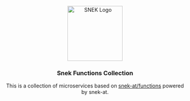 <p align="center">
  <a href="https://snek.at/" target="_blank" rel="noopener noreferrer">
    <img src="https://user-images.githubusercontent.com/26285351/208744045-1ee54b94-5ab6-41dc-a70e-b604fba24e56.gif" alt="SNEK Logo" height="150">
  </a>
</p>

<h3 align="center">Snek Functions Collection</h3>

<p align="center">
  This is a collection of microservices based on <a href="https://github.com/snek-at/functions" target="blank">snek-at/functions</a> powered by snek-at.
</p>
